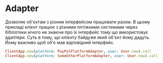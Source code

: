 # Adapter

Дозволяє об'єктам з різним інтерфейсом працювати разом.
В цьому прикладі клієнт працює з різними плтіжними системами
через бібліотеки
нічого не знаючи про їх інтерфейс тому що використовує адаптери.
Суть в тому, що клієнту байдуже який об'єкт йому дадуть. Йому важливо щоб об'є мав відповідний інтерфейс.


```ruby
ClientApp.new(platform: PayPalPlatformAdapter, user: User.new).call
ClientApp.new(platform: SomeOtherPlatformAdapter, user: User.new).call
```
